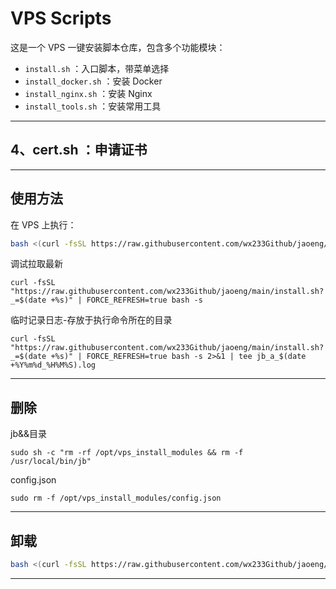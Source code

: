 # VPS Scripts

这是一个 VPS 一键安装脚本仓库，包含多个功能模块：

- `install.sh` ：入口脚本，带菜单选择
- `install_docker.sh` ：安装 Docker
- `install_nginx.sh` ：安装 Nginx
- `install_tools.sh` ：安装常用工具
  
---

## 4、cert.sh ：申请证书


---

## 使用方法

在 VPS 上执行：

```bash
bash <(curl -fsSL https://raw.githubusercontent.com/wx233Github/jaoeng/main/install.sh)
```
调试拉取最新

```
curl -fsSL "https://raw.githubusercontent.com/wx233Github/jaoeng/main/install.sh?_=$(date +%s)" | FORCE_REFRESH=true bash -s
```

临时记录日志-存放于执行命令所在的目录

```
curl -fsSL "https://raw.githubusercontent.com/wx233Github/jaoeng/main/install.sh?_=$(date +%s)" | FORCE_REFRESH=true bash -s 2>&1 | tee jb_a_$(date +%Y%m%d_%H%M%S).log
```


---

## 删除
jb&&目录
```
sudo sh -c "rm -rf /opt/vps_install_modules && rm -f /usr/local/bin/jb"
```
config.json
```
sudo rm -f /opt/vps_install_modules/config.json
```

---

## 卸载

```bash
bash <(curl -fsSL https://raw.githubusercontent.com/wx233Github/jaoeng/main/rm/install.sh)
```

---
